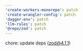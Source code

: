 ```yaml
---
'create-workers-monorepo': patch
'create-wrangler-config': patch
'dagger-env': patch
'llm-rules': patch
'@repo/zod': patch
---
```


chore: update deps (zod@4.1.1)
